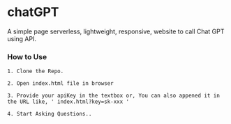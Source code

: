 # chatGPT
A simple page serverless, lightweight, responsive, website to call Chat GPT using API.


### How to Use

```
1. Clone the Repo.
```

```
2. Open index.html file in browser
```

```
3. Provide your apiKey in the textbox or, You can also appened it in the URL like, ' index.html?key=sk-xxx '
``` 

```
4. Start Asking Questions..
```
